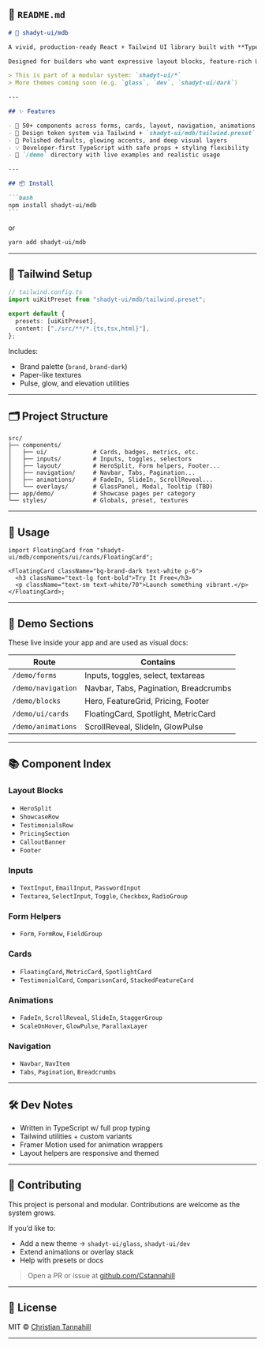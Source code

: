 ## 📘 `README.md`

````md
# 🧱 shadyt-ui/mdb

A vivid, production-ready React + Tailwind UI library built with **TypeScript**, **Next.js**, and **modern design principles**.

Designed for builders who want expressive layout blocks, feature-rich UI components, and a vibrant aesthetic — inspired by MongoDB’s paper-rich visual feel.

> This is part of a modular system: `shadyt-ui/*`  
> More themes coming soon (e.g. `glass`, `dev`, `shadyt-ui/dark`)

---

## ✨ Features

- 🧩 50+ components across forms, cards, layout, navigation, animations
- 🎨 Design token system via Tailwind + `shadyt-ui/mdb/tailwind.preset`
- 💎 Polished defaults, glowing accents, and deep visual layers
- 💡 Developer-first TypeScript with safe props + styling flexibility
- 🔗 `/demo` directory with live examples and realistic usage

---

## 📦 Install

```bash
npm install shadyt-ui/mdb
```
````

or

```bash
yarn add shadyt-ui/mdb
```

---

## 🎨 Tailwind Setup

```ts
// tailwind.config.ts
import uiKitPreset from "shadyt-ui/mdb/tailwind.preset";

export default {
  presets: [uiKitPreset],
  content: ["./src/**/*.{ts,tsx,html}"],
};
```

Includes:

- Brand palette (`brand`, `brand-dark`)
- Paper-like textures
- Pulse, glow, and elevation utilities

---

## 🗂 Project Structure

```
src/
├── components/
│   ├── ui/             # Cards, badges, metrics, etc.
│   ├── inputs/         # Inputs, toggles, selectors
│   ├── layout/         # HeroSplit, Form helpers, Footer...
│   ├── navigation/     # Navbar, Tabs, Pagination...
│   ├── animations/     # FadeIn, SlideIn, ScrollReveal...
│   └── overlays/       # GlassPanel, Modal, Tooltip (TBD)
├── app/demo/           # Showcase pages per category
└── styles/             # Globals, preset, textures
```

---

## 🔁 Usage

```tsx
import FloatingCard from "shadyt-ui/mdb/components/ui/cards/FloatingCard";

<FloatingCard className="bg-brand-dark text-white p-6">
  <h3 className="text-lg font-bold">Try It Free</h3>
  <p className="text-sm text-white/70">Launch something vibrant.</p>
</FloatingCard>;
```

---

## 🧪 Demo Sections

These live inside your app and are used as visual docs:

| Route              | Contains                              |
| ------------------ | ------------------------------------- |
| `/demo/forms`      | Inputs, toggles, select, textareas    |
| `/demo/navigation` | Navbar, Tabs, Pagination, Breadcrumbs |
| `/demo/blocks`     | Hero, FeatureGrid, Pricing, Footer    |
| `/demo/ui/cards`   | FloatingCard, Spotlight, MetricCard   |
| `/demo/animations` | ScrollReveal, SlideIn, GlowPulse      |

---

## 📚 Component Index

### Layout Blocks

- `HeroSplit`
- `ShowcaseRow`
- `TestimonialsRow`
- `PricingSection`
- `CalloutBanner`
- `Footer`

### Inputs

- `TextInput`, `EmailInput`, `PasswordInput`
- `Textarea`, `SelectInput`, `Toggle`, `Checkbox`, `RadioGroup`

### Form Helpers

- `Form`, `FormRow`, `FieldGroup`

### Cards

- `FloatingCard`, `MetricCard`, `SpotlightCard`
- `TestimonialCard`, `ComparisonCard`, `StackedFeatureCard`

### Animations

- `FadeIn`, `ScrollReveal`, `SlideIn`, `StaggerGroup`
- `ScaleOnHover`, `GlowPulse`, `ParallaxLayer`

### Navigation

- `Navbar`, `NavItem`
- `Tabs`, `Pagination`, `Breadcrumbs`

---

## 🛠 Dev Notes

- Written in TypeScript w/ full prop typing
- Tailwind utilities + custom variants
- Framer Motion used for animation wrappers
- Layout helpers are responsive and themed

---

## 🤝 Contributing

This project is personal and modular. Contributions are welcome as the system grows.

If you’d like to:

- Add a new theme → `shadyt-ui/glass`, `shadyt-ui/dev`
- Extend animations or overlay stack
- Help with presets or docs

> Open a PR or issue at [github.com/Cstannahill](https://github.com/Cstannahill)

---

## 📄 License

MIT © [Christian Tannahill](https://github.com/Cstannahill)

---
